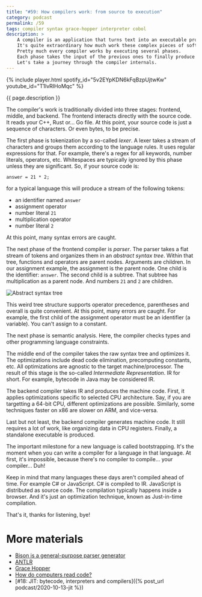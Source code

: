 ```yaml
---
title: "#59: How compilers work: from source to execution"
category: podcast
permalink: /59
tags: compiler syntax grace-hopper interpreter cobol
description: >
    A compiler is an application that turns text into an executable program.
    It's quite extraordinary how much work these complex pieces of software are doing.
    Pretty much every compiler works by executing several phases.
    Each phase takes the input of the previous ones to finally produce the runnable code.
    Let's take a journey through the compiler internals.
---
```


{% include player.html spotify_id="5v2EYpKDN6kFqBzpUjtwKw" youtube_id="T1lvRIHoMqc" %}

{{ page.description }}

The compiler's work is traditionally divided into three stages: frontend, middle, and backend.
The frontend interacts directly with the source code.
It reads your C++, Rust or... Go file.
At this point, your source code is just a sequence of characters.
Or even bytes, to be precise.

The first phase is tokenization by a so-called _lexer_.
A lexer takes a stream of characters and groups them according to the language rules.
It uses regular expressions for that.
For example, there's a regex for all keywords, number literals, operators, etc.
Whitespaces are typically ignored by this phase unless they are significant.
So, if your source code is:

```
answer = 21 * 2;
```

for a typical language this will produce a stream of the following tokens:

* an identifier named `answer`
* assignment operator
* number literal `21`
* multiplication operator
* number literal `2`

At this point, many syntax errors are caught.

The next phase of the frontend compiler is _parser_.
The parser takes a flat stream of tokens and organizes them in an _abstract syntax tree_.
Within that tree, functions and operators are parent nodes.
Arguments are children.
In our assignment example, the assignment is the parent node.
One child is the identifier: `answer`.
The second child is a subtree.
That subtree has multiplication as a parent node.
And numbers `21` and `2` are children.

![Abstract syntax tree](img/podcast-59-ast.svg)

This weird tree structure supports operator precedence, parentheses and overall is quite convenient.
At this point, many errors are caught.
For example, the first child of the assignment operator must be an identifier (a variable).
You can't assign to a constant.

The next phase is semantic analysis.
Here, the compiler checks types and other programming language constraints.

The middle end of the compiler takes the raw syntax tree and optimizes it.
The optimizations include dead code elimination, precomputing constants, etc.
All optimizations are agnostic to the target machine/processor.
The result of this stage is the so-called _Intermediate Representation_.
IR for short.
For example, bytecode in Java may be considered IR.

The backend compiler takes IR and produces the machine code.
First, it applies optimizations specific to selected CPU architecture.
Say, if you are targetting a 64-bit CPU, different optimizations are possible.
Similarly, some techniques faster on x86 are slower on ARM, and vice-versa.

Last but not least, the backend compiler generates machine code.
It still requires a lot of work, like organizing data in CPU registers.
Finally, a standalone executable is produced.

The important milestone for a new language is called bootstrapping.
It's the moment when you can write a compiler for a language in that language.
At first, it's impossible, because there's no compiler to compile... your compiler...
Duh!

Keep in mind that many languages these days aren't compiled ahead of time.
For example C# or JavaScript.
C# is compiled to IR.
JavaScript is distributed as source code.
The compilation typically happens inside a browser.
And it's just an optimization technique, known as Just-in-time compilation.

That's it, thanks for listening, bye!

# More materials

* [Bison is a general-purpose parser generator](https://www.gnu.org/software/bison/)
* [ANTLR](https://www.antlr.org/)
* [Grace Hopper](https://en.wikipedia.org/wiki/Grace_Hopper)
* [How do computers read code?](https://www.youtube.com/watch?v=QXjU9qTsYCc)
* [#18: JIT: bytecode, interpreters and compilers]({% post_url podcast/2020-10-13-jit %})


